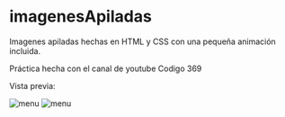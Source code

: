 # imagenesApiladas
<p>Imagenes apiladas hechas en HTML y CSS con una pequeña animación incluida.</p> 
<p>Práctica hecha con el canal de youtube Codigo 369</p>

<p>Vista previa:</p> 
<img src="http://drive.google.com/uc?export=view&id=1R2-twCgPcAvYvb4EqNumXNxc79CL-0kU" alt="menu">
<img src="http://drive.google.com/uc?export=view&id=10m0YJfb6B8QgtjDRIjTn3K_K04DWeH03" alt="menu">

